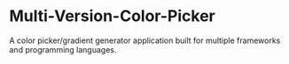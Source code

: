 # Multi-Version-Color-Picker
A color picker/gradient generator application built for multiple frameworks and programming languages.
